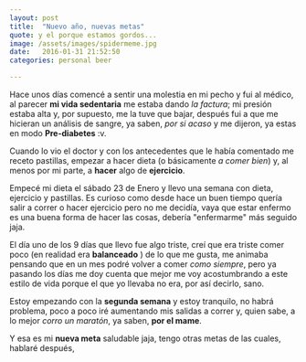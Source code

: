 ```yaml
---
layout: post
title:  "Nuevo año, nuevas metas"
quote: y el porque estamos gordos...
image: /assets/images/spidermeme.jpg
date:   2016-01-31 21:52:50
categories: personal beer

---
```




Hace unos días comencé a sentir una molestia en mi pecho y fui al médico, al parecer **mi vida sedentaria** me estaba dando _la factura_; mi presión estaba alta y, por supuesto, me la tuve que bajar, después fui a que me hicieran un análisis de sangre, ya saben, _por si acaso_ y me dijeron, ya estas en modo __Pre-diabetes__ :v.

 Cuando lo vio el doctor y con los antecedentes que le había comentado me receto pastillas, empezar a hacer dieta (o básicamente _a comer bien_) y, al menos por mi parte, a __hacer__ algo de __ejercicio__.

Empecé mi dieta el sábado 23 de Enero y llevo una semana con dieta, ejercicio y pastillas. Es curioso como desde hace un buen tiempo quería salir a correr o hacer ejercicio pero no me decidía, vaya que estar enfermo es una buena forma de hacer las cosas, debería "enfermarme" más seguido jaja.

El día uno  de los 9 días que llevo fue algo triste, creí que era triste comer poco (en realidad era __balanceado__ ) de lo que me gusta, me animaba pensando que en un mes podré volver a comer  _como siempre_, pero ya pasando los días me doy cuenta  que mejor me voy acostumbrando a este estilo de vida porque el que yo llevaba no era, por así decirlo, sano.

Estoy empezando con la __segunda semana__ y estoy tranquilo, no habrá problema, poco a poco iré aumentando mis salidas a correr y, quien sabe, a lo mejor *corro un maratón*, ya saben, **por el mame**.

Y esa es mi __nueva meta__ saludable jaja, tengo otras metas de las cuales, hablaré después,
